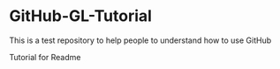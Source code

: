 # GitHub-GL-Tutorial
This is a test repository to help people to understand how to use GitHub

Tutorial for Readme
